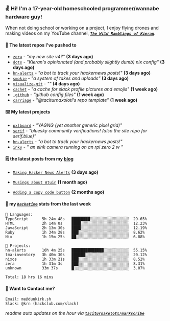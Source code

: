 ### ✌️ Hi! I'm a 17-year-old homeschooled programmer/wannabe hardware guy!

When not doing school or working on a project, I enjoy flying drones and making videos on my YouTube channel, [**_`The Wild Ramblings of Kieran`_**](https://youtube.com/@kieran.rambles).

#### 👷 The latest repos I've pushed to

- [`zera`](https://github.com/taciturnaxolotl/zera) - _"my new site v4?"_ **(3 days ago)**
- [`dots`](https://github.com/taciturnaxolotl/dots) - _"Kieran's opinionated (and probably slightly dumb) nix config"_ **(3 days ago)**
- [`hn-alerts`](https://github.com/taciturnaxolotl/hn-alerts) - _"a bot to track your hackernews posts!"_ **(3 days ago)**
- [`smokie`](https://github.com/taciturnaxolotl/smokie) - _"a system of takes and uploads"_ **(3 days ago)**
- [`visualize-git`](https://github.com/maxwofford/visualize-git) - _""_ **(4 days ago)**
- [`cachet`](https://github.com/taciturnaxolotl/cachet) - _"a cache for slack profile pictures and emojis"_ **(1 week ago)**
- [`.github`](https://github.com/taciturnaxolotl/.github) - _"github config files"_ **(1 week ago)**
- [`carriage`](https://github.com/taciturnaxolotl/carriage) - _"@taciturnaxolotl's repo template"_ **(1 week ago)**

#### ⌨️ My latest projects

- [`pxlboard`](https://github.com/taciturnaxolotl/pxlboard) - _"YAGNG (yet another generic pixel grid)"_
- [`serif`](https://github.com/taciturnaxolotl/serif) - _"bluesky community verifications! (also the site repo for serif.blue)"_
- [`hn-alerts`](https://github.com/taciturnaxolotl/hn-alerts) - _"a bot to track your hackernews posts!"_
- [`inky`](https://github.com/taciturnaxolotl/inky) - _" an eink camera running on an rpi zero 2 w "_

#### 🗒️ the latest posts from my [blog](https://dunkirk.sh)

- [`Making Hacker News Alerts`](https://dunkirk.sh/blog/hn-alerts/) **(3 days ago)**

- [`Musings about Atuin`](https://dunkirk.sh/blog/atuin/) **(1 month ago)**

- [`Adding a copy code button`](https://dunkirk.sh/blog/adding-a-copy-button/) **(2 months ago)**



#### 📡 my [_`hackatime`_](https://waka.hackclub.com) stats from the last week

```text
💾 Languages:
TypeScript      5h 24m 48s   ████████░░░░░░░░░░░░░░░░░  29.65%
HTML            2h 14m 0s    ████░░░░░░░░░░░░░░░░░░░░░  12.23%
JavaScript      2h 13m 30s   ████░░░░░░░░░░░░░░░░░░░░░  12.19%
Ruby            1h 34m 28s   ███░░░░░░░░░░░░░░░░░░░░░░  8.62%
Nix             1h 15m 25s   ██░░░░░░░░░░░░░░░░░░░░░░░  6.88%

💼 Projects:
hn-alerts       10h 4m 25s   ██████████████░░░░░░░░░░░  55.15%
tma-inventory   3h 40m 30s   ██████░░░░░░░░░░░░░░░░░░░  20.12%
nixos           1h 33m 21s   ███░░░░░░░░░░░░░░░░░░░░░░  8.52%
zera            1h 31m 3s    ███░░░░░░░░░░░░░░░░░░░░░░  8.31%
unknown         33m 37s      █░░░░░░░░░░░░░░░░░░░░░░░░  3.07%

Total: 18 hrs 16 mins
```

#### 📮 Want to Contact me?

```text
Email: me@dunkirk.sh
Slack: @krn (hackclub.com/slack)
```

_readme auto updates on the hour via [**`taciturnaxolotl/markscribe`**](https://github.com/taciturnaxolotl/markscribe)_
